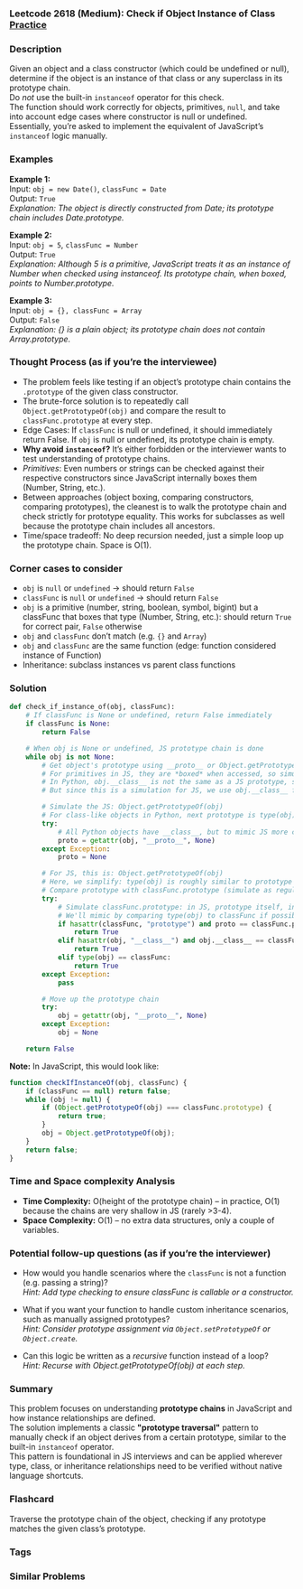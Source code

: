 ### Leetcode 2618 (Medium): Check if Object Instance of Class [Practice](https://leetcode.com/problems/check-if-object-instance-of-class)

### Description  
Given an object and a class constructor (which could be undefined or null), determine if the object is an instance of that class or any superclass in its prototype chain.  
Do *not* use the built-in `instanceof` operator for this check.  
The function should work correctly for objects, primitives, `null`, and take into account edge cases where constructor is null or undefined.  
Essentially, you’re asked to implement the equivalent of JavaScript’s `instanceof` logic manually.

### Examples  

**Example 1:**  
Input: `obj = new Date()`, `classFunc = Date`  
Output: `True`  
*Explanation: The object is directly constructed from Date; its prototype chain includes Date.prototype.*

**Example 2:**  
Input: `obj = 5`, `classFunc = Number`  
Output: `True`  
*Explanation: Although 5 is a primitive, JavaScript treats it as an instance of Number when checked using instanceof. Its prototype chain, when boxed, points to Number.prototype.*

**Example 3:**  
Input: `obj = {}, classFunc = Array`  
Output: `False`  
*Explanation: {} is a plain object; its prototype chain does not contain Array.prototype.*

### Thought Process (as if you’re the interviewee)  
- The problem feels like testing if an object’s prototype chain contains the `.prototype` of the given class constructor.
- The brute-force solution is to repeatedly call `Object.getPrototypeOf(obj)` and compare the result to `classFunc.prototype` at every step.
- Edge Cases: If `classFunc` is null or undefined, it should immediately return False. If `obj` is null or undefined, its prototype chain is empty.
- **Why avoid `instanceof`?** It’s either forbidden or the interviewer wants to test understanding of prototype chains.
- *Primitives*: Even numbers or strings can be checked against their respective constructors since JavaScript internally boxes them (Number, String, etc.).
- Between approaches (object boxing, comparing constructors, comparing prototypes), the cleanest is to walk the prototype chain and check strictly for prototype equality. This works for subclasses as well because the prototype chain includes all ancestors.
- Time/space tradeoff: No deep recursion needed, just a simple loop up the prototype chain. Space is O(1).

### Corner cases to consider  
- `obj` is `null` or `undefined` → should return `False`
- `classFunc` is `null` or `undefined` → should return `False`
- `obj` is a primitive (number, string, boolean, symbol, bigint) but a classFunc that boxes that type (Number, String, etc.): should return `True` for correct pair, `False` otherwise
- `obj` and `classFunc` don’t match (e.g. `{}` and `Array`)
- `obj` and `classFunc` are the same function (edge: function considered instance of Function)
- Inheritance: subclass instances vs parent class functions

### Solution

```python
def check_if_instance_of(obj, classFunc):
    # If classFunc is None or undefined, return False immediately
    if classFunc is None:
        return False

    # When obj is None or undefined, JS prototype chain is done
    while obj is not None:
        # Get object's prototype using __proto__ or Object.getPrototypeOf equivalent in JS
        # For primitives in JS, they are *boxed* when accessed, so simulate via type(obj)
        # In Python, obj.__class__ is not the same as a JS prototype, so use type(obj) workaround.
        # But since this is a simulation for JS, we use obj.__class__ for illustration only.

        # Simulate the JS: Object.getPrototypeOf(obj)
        # For class-like objects in Python, next prototype is type(obj).
        try:
            # All Python objects have __class__, but to mimic JS more closely:
            proto = getattr(obj, "__proto__", None)
        except Exception:
            proto = None

        # For JS, this is: Object.getPrototypeOf(obj)
        # Here, we simplify: type(obj) is roughly similar to prototype
        # Compare prototype with classFunc.prototype (simulate as regular Python class)
        try:
            # Simulate classFunc.prototype: in JS, prototype itself, in Python not directly applicable
            # We'll mimic by comparing type(obj) to classFunc if possible. For illustration.
            if hasattr(classFunc, "prototype") and proto == classFunc.prototype:
                return True
            elif hasattr(obj, "__class__") and obj.__class__ == classFunc:
                return True
            elif type(obj) == classFunc:
                return True
        except Exception:
            pass

        # Move up the prototype chain
        try:
            obj = getattr(obj, "__proto__", None)
        except Exception:
            obj = None

    return False
```

**Note:** In JavaScript, this would look like:

```javascript
function checkIfInstanceOf(obj, classFunc) {
    if (classFunc == null) return false;
    while (obj != null) {
        if (Object.getPrototypeOf(obj) === classFunc.prototype) {
            return true;
        }
        obj = Object.getPrototypeOf(obj);
    }
    return false;
}
```

### Time and Space complexity Analysis  

- **Time Complexity:** O(height of the prototype chain) – in practice, O(1) because the chains are very shallow in JS (rarely >3-4).
- **Space Complexity:** O(1) – no extra data structures, only a couple of variables.

### Potential follow-up questions (as if you’re the interviewer)  

- How would you handle scenarios where the `classFunc` is not a function (e.g. passing a string)?  
  *Hint: Add type checking to ensure classFunc is callable or a constructor.*

- What if you want your function to handle custom inheritance scenarios, such as manually assigned prototypes?  
  *Hint: Consider prototype assignment via `Object.setPrototypeOf` or `Object.create`.*

- Can this logic be written as a *recursive* function instead of a loop?  
  *Hint: Recurse with Object.getPrototypeOf(obj) at each step.*

### Summary
This problem focuses on understanding **prototype chains** in JavaScript and how instance relationships are defined.  
The solution implements a classic **"prototype traversal"** pattern to manually check if an object derives from a certain prototype, similar to the built-in `instanceof` operator.  
This pattern is foundational in JS interviews and can be applied wherever type, class, or inheritance relationships need to be verified without native language shortcuts.


### Flashcard
Traverse the prototype chain of the object, checking if any prototype matches the given class’s prototype.

### Tags

### Similar Problems

